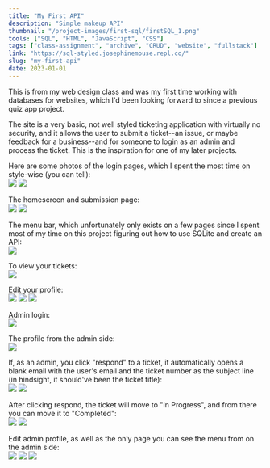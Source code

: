 ```yaml
---
title: "My First API"
description: "Simple makeup API"
thumbnail: "/project-images/first-sql/firstSQL_1.png"
tools: ["SQL", "HTML", "JavaScript", "CSS"]
tags: ["class-assignment", "archive", "CRUD", "website", "fullstack"]
link: "https://sql-styled.josephinemouse.repl.co/"
slug: "my-first-api"
date: 2023-01-01
---
```


This is from my web design class and was my first time working with databases for websites, which I'd been looking forward to since a previous quiz app project.

The site is a very basic, not well styled ticketing application with virtually no security, and it allows the user to submit a ticket--an issue, or maybe feedback for a business--and for someone to login as an admin and process the ticket. This is the inspiration for one of my later projects.

Here are some photos of the login pages, which I spent the most time on style-wise (you can tell):  
![](/project-images/first-sql/firstSQL_1.png)
![](/project-images/first-sql/firstSQL_2.png)

The homescreen and submission page:  
![](/project-images/first-sql/firstSQL_3.png)
![](/project-images/first-sql/firstSQL_4.png)

The menu bar, which unfortunately only exists on a few pages since I spent most of my time on this project figuring out how to use SQLite and create an API:  
![](/project-images/first-sql/firstSQL_5.png)

To view your tickets:  
![](/project-images/first-sql/firstSQL_6.png)

Edit your profile:  
![](/project-images/first-sql/firstSQL_7.png)
![](/project-images/first-sql/firstSQL_8.png)
![](/project-images/first-sql/firstSQL_9.png)

Admin login:  
![](/project-images/first-sql/firstSQL_10.png)

The profile from the admin side:  
![](/project-images/first-sql/firstSQL_11.png)

If, as an admin, you click "respond" to a ticket, it automatically opens a blank email with the user's email and the ticket number as the subject line (in hindsight, it should've been the ticket title):  
![](/project-images/first-sql/firstSQL_12.png)
![](/project-images/first-sql/firstSQL_13.png)

After clicking respond, the ticket will move to "In Progress", and from there you can move it to "Completed":  
![](/project-images/first-sql/firstSQL_14.png)
![](/project-images/first-sql/firstSQL_15.png)

Edit admin profile, as well as the only page you can see the menu from on the admin side:  
![](/project-images/first-sql/firstSQL_16.png)
![](/project-images/first-sql/firstSQL_17.png)
![](/project-images/first-sql/firstSQL_18.png)
